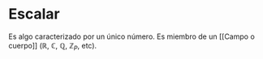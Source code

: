 # Escalar

Es algo caracterizado por un único número. Es miembro de un [[Campo o cuerpo]] ($\mathbb{R}$, $\mathbb{C}$, $\mathbb{Q}$, $\mathbb{Z}_P$, etc).
